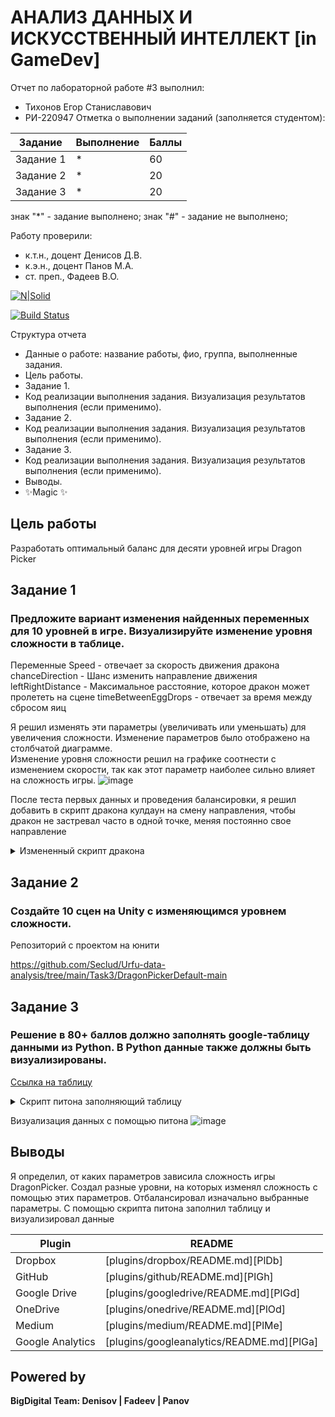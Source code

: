 # АНАЛИЗ ДАННЫХ И ИСКУССТВЕННЫЙ ИНТЕЛЛЕКТ [in GameDev]
Отчет по лабораторной работе #3 выполнил:
- Тихонов Егор Станиславович
- РИ-220947
Отметка о выполнении заданий (заполняется студентом):

| Задание | Выполнение | Баллы |
| ------ | ------ | ------ |
| Задание 1 | * | 60 |
| Задание 2 | * | 20 |
| Задание 3 | * | 20 |

знак "*" - задание выполнено; знак "#" - задание не выполнено;

Работу проверили:
- к.т.н., доцент Денисов Д.В.
- к.э.н., доцент Панов М.А.
- ст. преп., Фадеев В.О.

[![N|Solid](https://cldup.com/dTxpPi9lDf.thumb.png)](https://nodesource.com/products/nsolid)

[![Build Status](https://travis-ci.org/joemccann/dillinger.svg?branch=master)](https://travis-ci.org/joemccann/dillinger)

Структура отчета

- Данные о работе: название работы, фио, группа, выполненные задания.
- Цель работы.
- Задание 1.
- Код реализации выполнения задания. Визуализация результатов выполнения (если применимо).
- Задание 2.
- Код реализации выполнения задания. Визуализация результатов выполнения (если применимо).
- Задание 3.
- Код реализации выполнения задания. Визуализация результатов выполнения (если применимо).
- Выводы.
- ✨Magic ✨

## Цель работы
Разработать оптимальный баланс для десяти уровней игры Dragon Picker


## Задание 1
### Предложите вариант изменения найденных переменных для 10 уровней в игре. Визуализируйте изменение уровня сложности в таблице. 

Переменные
Speed - отвечает за скорость движения дракона
chanceDirection - Шанс изменить направление движения
leftRightDistance - Максимальное расстояние, которое дракон может пролететь на сцене
timeBetweenEggDrops - отвечает за время между сбросом яиц

Я решил изменять эти параметры (увеличивать или уменьшать) для увеличения сложности. Изменение параметров было отображено на столбчатой диаграмме.  
Изменение уровня сложности решил на графике соотнести с изменением скорости, так как этот параметр наиболее сильно влияет на сложность игры.
![image](https://github.com/Seclud/Urfu-data-analysis/assets/82933148/b1ed02e1-7635-4251-9895-643376a2d60e)

После теста первых данных и проведения балансировки, я решил добавить в скрипт дракона кулдаун на смену направления, чтобы дракон не застревал часто в одной точке, меняя постоянно свое направление

<details>
<summary>Измененный скрипт дракона</summary>

```cs
using System.Collections;
using System.Collections.Generic;
using UnityEngine;

public class EnemyDragon : MonoBehaviour
{
    public GameObject dragonEggPrefab;
    public float speed = 1;
    public float timeBetweenEggDrops = 1f;
    public float leftRightDistance = 10f;
    public float chanceDirection = 0.1f;
    private float directionChangeCooldown = 2.0f; // Кулдаун в секундах
    private float timeSinceDirectionChange = 0.0f; // Время с последней смены направления

    void Start()
    {
        Invoke("DropEgg", 2f);

    }

    void DropEgg(){
        Vector3 myVector = new Vector3(0.0f, 5.0f, 0.0f);
        GameObject egg = Instantiate<GameObject>(dragonEggPrefab);
        egg.transform.position = transform.position + myVector;
        Invoke("DropEgg", timeBetweenEggDrops);
    }

    // Update is called once per frame
    void Update()
    {
        Vector3 pos = transform.position;
        pos.x += speed * Time.deltaTime;
        transform.position = pos;

        if (pos.x < -leftRightDistance){
            speed = Mathf.Abs(speed);
        }
        else if (pos.x > leftRightDistance){
            speed = -Mathf.Abs(speed);
        }
    }
    
    
    private void FixedUpdate() {
        timeSinceDirectionChange += Time.fixedDeltaTime; // Увеличиваю таймер

        if (Random.value < chanceDirection && timeSinceDirectionChange >= directionChangeCooldown)
        {
            speed *= -1;
            timeSinceDirectionChange = 0.0f; // Сбросить таймер
        }
    }
}
```

</details>

## Задание 2
### Создайте 10 сцен на Unity с изменяющимся уровнем сложности.

Репозиторий с проектом на юнити

https://github.com/Seclud/Urfu-data-analysis/tree/main/Task3/DragonPickerDefault-main

## Задание 3
### Решение в 80+ баллов должно заполнять google-таблицу данными из Python. В Python данные также должны быть визуализированы.

[Ссылка на таблицу](https://docs.google.com/spreadsheets/d/1gX0QoAih_NlwM91knSoOocxWcyhtXib_C4j9Bwn2Jdw/edit?usp=sharing)
<details>
<summary>Скрипт питона заполняющий таблицу</summary>

```py
import gspread
import matplotlib.pyplot as plt
import numpy as np

gc = gspread.service_account(filename='ivory-volt-367415-cc8a447ba86e.json')
sh = gc.open("UnityDataScienceLab3")

data = {
    'Level': [1, 2, 3, 4, 5, 6, 7, 8, 9, 10],
    'Dragon Speed': [4, 5, 6, 7, 8, 9, 10, 11, 12, 13],
    'Time Between Egg Drops': [2, 1.05, 1.1, 1.15, 1.2, 1.25, 1.3, 1.35, 1.4, 1.45],
    'Left-Right Distance': [10, 12, 14, 16, 18, 20, 20, 22, 22, 22],
    'Direction Change Probability': [0.01, 0.02, 0.03, 0.04, 0.05, 0.06, 0.07, 0.08, 0.09, 0.1]
}

data_balanced = {
    'Level': [1, 2, 3, 4, 5, 6, 7, 8, 9, 10],
    'Dragon Speed': [4, 6, 8, 10, 12, 14, 16, 18, 20, 22 ],
    'Time Between Egg Drops': [2, 1.85, 1.7, 1.55, 1.4, 1.25, 1.1, 0.95, 0.8, 0.65],
    'Left-Right Distance': [10, 12, 14, 16, 18, 20, 20, 20, 20, 20],
    'Direction Change Probability': [0.01, 0.02, 0.03, 0.04, 0.05, 0.06, 0.07, 0.08, 0.09, 0.1]
}

for i in range(len(data['Level'])):
    row = [data['Level'][i], data['Dragon Speed'][i], data['Time Between Egg Drops'][i],data['Left-Right Distance'][i], data['Direction Change Probability'][i]]
    cell_range = f'A{i+3}:E{i+3}'
    sh.worksheet('Лист2').update(cell_range, [row])
    
    row_balanced =[data_balanced['Level'][i], data_balanced['Dragon Speed'][i], data_balanced['Time Between Egg Drops'][i], data_balanced['Left-Right Distance'][i],data_balanced['Direction Change Probability'][i]]
    cell_range_balanced = f'A{i+16}:E{i+16}'
    sh.worksheet('Лист2').update(cell_range_balanced, [row_balanced])

barWidth = 0.25
fig, axs = plt.subplots(2, figsize =(12, 16)) 

br1 = np.arange(len(data['Level'])) 
br2 = [x + barWidth for x in br1] 
br3 = [x + barWidth for x in br2] 

axs[0].bar(br1, data['Dragon Speed'], color ='r', width = barWidth, 
        edgecolor ='black', label ='Dragon Speed') 
axs[0].bar(br2, data['Time Between Egg Drops'], color ='g', width = barWidth, 
        edgecolor ='black', label ='Egg Drop Frequency') 
axs[0].bar(br3, data['Direction Change Probability'], color ='b', width = barWidth, 
        edgecolor ='black', label ='Direction Change Probability') 

axs[0].set_xlabel('Level', fontweight ='bold', fontsize = 15) 
axs[0].set_ylabel('Value', fontweight ='bold', fontsize = 15) 
axs[0].set_xticks([r + barWidth for r in range(len(data['Dragon Speed']))])
axs[0].set_xticklabels(data['Level'])
axs[0].legend()

br4 = np.arange(len(data_balanced['Level'])) 
br5 = [x + barWidth for x in br4] 
br6 = [x + barWidth for x in br5] 

axs[1].bar(br4, data_balanced['Dragon Speed'], color ='r', width = barWidth, 
        edgecolor ='black', label ='Balanced Dragon Speed') 
axs[1].bar(br5, data_balanced['Time Between Egg Drops'], color ='g', width = barWidth, 
        edgecolor ='black', label ='Balanced Egg Drop Frequency') 
axs[1].bar(br6, data_balanced['Direction Change Probability'], color ='b', width = barWidth, 
        edgecolor ='black', label ='Balanced Direction Change Probability') 

axs[1].set_xlabel('Level', fontweight ='bold', fontsize = 15) 
axs[1].set_ylabel('Value', fontweight ='bold', fontsize = 15) 
axs[1].set_xticks([r + barWidth for r in range(len(data_balanced['Dragon Speed']))])
axs[1].set_xticklabels(data_balanced['Level'])
axs[1].legend()

plt.tight_layout()
plt.show() 
```

</details>  

Визуализация данных с помощью питона
![image](https://github.com/Seclud/Urfu-data-analysis/assets/82933148/f6561268-2544-4f1f-8692-b48beb229a16)


## Выводы
Я определил, от каких параметров зависила сложность игры DragonPicker. Создал разные уровни, на которых изменял сложность с помощью этих параметров. Отбалансировал изначально выбранные параметры. С помощью скрипта питона заполнил таблицу и визуализировал данные

| Plugin | README |
| ------ | ------ |
| Dropbox | [plugins/dropbox/README.md][PlDb] |
| GitHub | [plugins/github/README.md][PlGh] |
| Google Drive | [plugins/googledrive/README.md][PlGd] |
| OneDrive | [plugins/onedrive/README.md][PlOd] |
| Medium | [plugins/medium/README.md][PlMe] |
| Google Analytics | [plugins/googleanalytics/README.md][PlGa] |

## Powered by

**BigDigital Team: Denisov | Fadeev | Panov**

